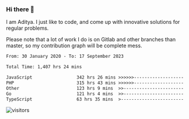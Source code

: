### Hi there 👋

I am Aditya. I just like to code, and come up with innovative solutions for regular problems.

Please note that a lot of work I do is on Gitlab and other branches than master, so my contribution graph will be complete mess.

<!--START_SECTION:waka-->

```txt
From: 30 January 2020 - To: 17 September 2023

Total Time: 1,407 hrs 24 mins

JavaScript                 342 hrs 26 mins >>>>>>-------------------   24.33 %
PHP                        315 hrs 43 mins >>>>>>-------------------   22.43 %
Other                      123 hrs 9 mins  >>-----------------------   08.75 %
Go                         121 hrs 4 mins  >>-----------------------   08.60 %
TypeScript                 63 hrs 35 mins  >------------------------   04.52 %
```

<!--END_SECTION:waka-->

![visitors](https://visitor-badge.glitch.me/badge?page_id=BrainBuzzer.visitor-badge&left_color=green&right_color=red)
